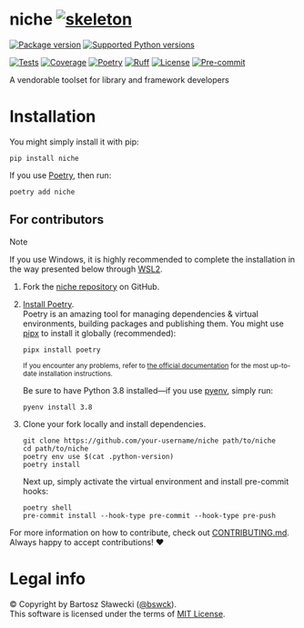 
# niche [![skeleton](https://img.shields.io/badge/fe6ed23-skeleton?label=%F0%9F%92%80%20bswck/skeleton&labelColor=black&color=grey&link=https%3A//github.com/bswck/skeleton)](https://github.com/bswck/skeleton/tree/fe6ed23)
[![Package version](https://img.shields.io/pypi/v/niche?label=PyPI)](https://pypi.org/project/niche/)
[![Supported Python versions](https://img.shields.io/pypi/pyversions/niche.svg?logo=python&label=Python)](https://pypi.org/project/niche/)

[![Tests](https://github.com/bswck/niche/actions/workflows/test.yml/badge.svg)](https://github.com/bswck/niche/actions/workflows/test.yml)
[![Coverage](https://coverage-badge.samuelcolvin.workers.dev/bswck/niche.svg)](https://coverage-badge.samuelcolvin.workers.dev/redirect/bswck/niche)
[![Poetry](https://img.shields.io/endpoint?url=https://python-poetry.org/badge/v0.json)](https://python-poetry.org/)
[![Ruff](https://img.shields.io/endpoint?url=https://raw.githubusercontent.com/astral-sh/ruff/main/assets/badge/v2.json)](https://github.com/astral-sh/ruff)
[![License](https://img.shields.io/github/license/bswck/niche.svg?label=License)](https://github.com/bswck/niche/blob/HEAD/LICENSE)
[![Pre-commit](https://img.shields.io/badge/pre--commit-enabled-brightgreen?logo=pre-commit&logoColor=white)](https://github.com/pre-commit/pre-commit)

A vendorable toolset for library and framework developers

# Installation



You might simply install it with pip:

```shell
pip install niche
```

If you use [Poetry](https://python-poetry.org/), then run:

```shell
poetry add niche
```

## For contributors

<!--
This section was generated from bswck/skeleton@fe6ed23.
Instead of changing this particular file, you might want to alter the template:
https://github.com/bswck/skeleton/tree/fe6ed23/project/README.md.jinja
-->

> [!Note]
> If you use Windows, it is highly recommended to complete the installation in the way presented below through [WSL2](https://learn.microsoft.com/en-us/windows/wsl/install).



1.  Fork the [niche repository](https://github.com/bswck/niche) on GitHub.

1.  [Install Poetry](https://python-poetry.org/docs/#installation).<br/>
    Poetry is an amazing tool for managing dependencies & virtual environments, building packages and publishing them.
    You might use [pipx](https://github.com/pypa/pipx#readme) to install it globally (recommended):

    ```shell
    pipx install poetry
    ```

    <sub>If you encounter any problems, refer to [the official documentation](https://python-poetry.org/docs/#installation) for the most up-to-date installation instructions.</sub>

    Be sure to have Python 3.8 installed—if you use [pyenv](https://github.com/pyenv/pyenv#readme), simply run:

    ```shell
    pyenv install 3.8
    ```

1.  Clone your fork locally and install dependencies.

    ```shell
    git clone https://github.com/your-username/niche path/to/niche
    cd path/to/niche
    poetry env use $(cat .python-version)
    poetry install
    ```

    Next up, simply activate the virtual environment and install pre-commit hooks:

    ```shell
    poetry shell
    pre-commit install --hook-type pre-commit --hook-type pre-push
    ```

For more information on how to contribute, check out [CONTRIBUTING.md](https://github.com/bswck/niche/blob/HEAD/CONTRIBUTING.md).<br/>
Always happy to accept contributions! ❤️


# Legal info
© Copyright by Bartosz Sławecki ([@bswck](https://github.com/bswck)).
<br />This software is licensed under the terms of [MIT License](https://github.com/bswck/niche/blob/HEAD/LICENSE).
